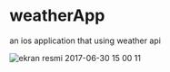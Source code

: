 # weatherApp
an ios application that using weather api

![ekran resmi 2017-06-30 15 00 11](https://user-images.githubusercontent.com/9047341/27819102-565ce874-60a1-11e7-88cd-1fdd3f3f9c04.png)

